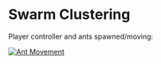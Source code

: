 # Swarm Clustering

Player controller and ants spawned/moving:

[![Ant Movement](https://img.youtube.com/vi/scpzqlKO88k/0.jpg)](https://www.youtube.com/watch?v=scpzqlKO88k "Ant Movement")
